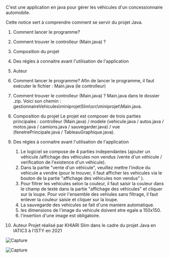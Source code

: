 C'est une application en java pour gérer les véhicules d'un concessionnaire automobile.

Cette notice sert à comprendre comment se servir du projet Java.

1) Comment lancer le programme?
2) Comment trouver le controlleur (Main.java) ?
3) Composition du projet
4) Des régles à connaitre avant l'utilisation de l'application
5) Auteur

1) Comment lancer le programme?
Afin de lancer le programme, il faut exécuter le fichier : Main.java (le controlleur)

2) Comment trouver le controlleur (Main.java) ?
Main.java dans le dossier .zip. Voici son chemin : gestionnaireVehicules\miniprojetSlim\src\miniprojet\Main.java.

3) Composition du projet
Le projet est composer de trois parties principales : controlleur (Main.java) / modele (vehicule.java / autos.java  / motos.java / camions.java / sauvegarder.java) / vue (fenetrePrincipale.java / TableauGraphique.java).

4) Des régles à connaitre avant l'utilisation de l'application
	1) Le logiciel se compose de 4 parties independantes (ajouter un véhicule /affichage des véhicules non vendus /vente d'un véhicule / verification de l'existence d'un véhicule).
	2) Dans la partie "vente d'un véhicule", veuillez mettre l'indice du vehicule a vendre (pour le trouver, il faut afficher les vehicules via le bouton de la partie "affichage des 	véhicules non vendus" ).
	3) Pour filtrer les vehicules selon la couleur, il faut saisir la couleur dans le champ de texte dans la partie "affichage des véhicules" et cliquer sur la loupe.
     	Pour voir l'ensemble des vehiules  sans filtrage, il faut enlever la couleur saisie et cliquer sur la loupe.
	4) La sauvegarde des vehicules se fait d'une maniere automatique.
	5) les dimensions de l'image du vehicule doivent  etre egale a 150x150.
	6) l'insertion d'une image est obligatoire.

5) Auteur
Projet réalisé par KHIARI Slim dans le cadre du projet Java en IATIC3 à l'ISTY en 2021

![Capture](https://user-images.githubusercontent.com/73532355/147876545-18f98c88-dc4a-4202-a45c-05fc131382d0.JPG)

![Capture](https://user-images.githubusercontent.com/73532355/147876717-4cfd3437-348f-4520-b769-ee3010223de1.JPG)


